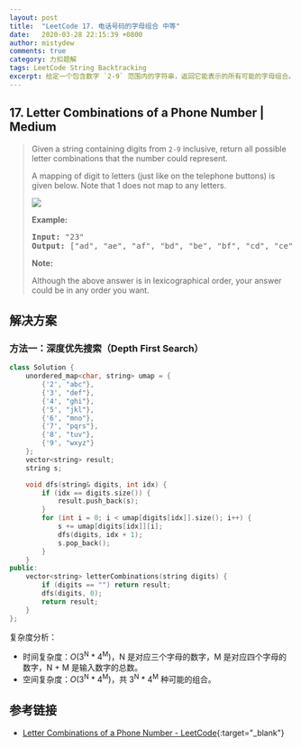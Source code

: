 ```yaml
---
layout: post
title:  "LeetCode 17. 电话号码的字母组合 中等"
date:   2020-03-28 22:15:39 +0800
author: mistydew
comments: true
category: 力扣题解
tags: LeetCode String Backtracking
excerpt: 给定一个包含数字 `2-9` 范围内的字符串，返回它能表示的所有可能的字母组合。
---
```

## 17. Letter Combinations of a Phone Number | Medium

> Given a string containing digits from `2-9` inclusive, return all possible letter combinations that the number could represent.
> 
> A mapping of digit to letters (just like on the telephone buttons) is given below. Note that 1 does not map to any letters.
> 
> ![](http://upload.wikimedia.org/wikipedia/commons/thumb/7/73/Telephone-keypad2.svg/200px-Telephone-keypad2.svg.png)
> 
> **Example:**
> 
> <pre>
> <strong>Input:</strong> "23"
> <strong>Output:</strong> ["ad", "ae", "af", "bd", "be", "bf", "cd", "ce", "cf"].
> </pre>
> 
> **Note:**
> 
> Although the above answer is in lexicographical order, your answer could be in any order you want.

## 解决方案

### 方法一：深度优先搜索（Depth First Search）

```cpp
class Solution {
    unordered_map<char, string> umap = {
        {'2', "abc"},
        {'3', "def"},
        {'4', "ghi"},
        {'5', "jkl"},
        {'6', "mno"},
        {'7', "pqrs"},
        {'8', "tuv"},
        {'9', "wxyz"}
    };
    vector<string> result;
    string s;

    void dfs(string& digits, int idx) {
        if (idx == digits.size()) {
            result.push_back(s);
        }
        for (int i = 0; i < umap[digits[idx]].size(); i++) {
            s += umap[digits[idx]][i];
            dfs(digits, idx + 1);
            s.pop_back();
        }
    }
public:
    vector<string> letterCombinations(string digits) {
        if (digits == "") return result;
        dfs(digits, 0);
        return result;
    }
};
```

复杂度分析：
* 时间复杂度：_O_(3<sup>N</sup> * 4<sup>M</sup>)，N 是对应三个字母的数字，M 是对应四个字母的数字，N + M 是输入数字的总数。
* 空间复杂度：_O_(3<sup>N</sup> * 4<sup>M</sup>)，共 3<sup>N</sup> * 4<sup>M</sup> 种可能的组合。

## 参考链接

* [Letter Combinations of a Phone Number - LeetCode](https://leetcode.com/problems/letter-combinations-of-a-phone-number/){:target="_blank"}
